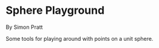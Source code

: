Sphere Playground
=================
By Simon Pratt

Some tools for playing around with points on a unit sphere.
